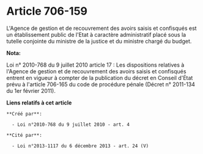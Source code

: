 # Article 706-159

L'Agence de gestion et de recouvrement des avoirs saisis et confisqués est un établissement public de l'Etat à caractère
administratif placé sous la tutelle conjointe du ministre de la justice et du ministre chargé du budget.

**Nota:**

Loi n° 2010-768 du 9 juillet 2010 article 17 : Les dispositions relatives à l'Agence de gestion et de recouvrement des avoirs
saisis et confisqués entrent en vigueur à compter de la publication du décret en Conseil d'État prévu à l'article 706-165 du
code de procédure pénale (Décret n° 2011-134 du 1er février 2011).

**Liens relatifs à cet article**

	**Créé par**:

	  - Loi n°2010-768 du 9 juillet 2010 - art. 4

	**Cité par**:

	  - Loi n°2013-1117 du 6 décembre 2013 - art. 24 (V)
